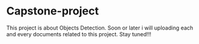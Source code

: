 # Capstone-project
This project is about Objects Detection. Soon or later i will uploading each and every documents related to this project.
Stay tuned!!!

